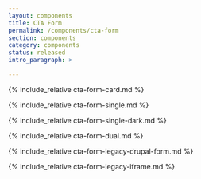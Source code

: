 ```yaml
---
layout: components
title: CTA Form
permalink: /components/cta-form
section: components
category: components
status: released
intro_paragraph: >

---
```


{% include_relative cta-form-card.md %}

{% include_relative cta-form-single.md %}

{% include_relative cta-form-single-dark.md %}

{% include_relative cta-form-dual.md %}

{% include_relative cta-form-legacy-drupal-form.md %}

{% include_relative cta-form-legacy-iframe.md %}
